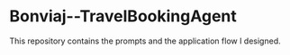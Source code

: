 # Bonviaj--TravelBookingAgent
This repository contains the prompts and the application flow I designed. 
